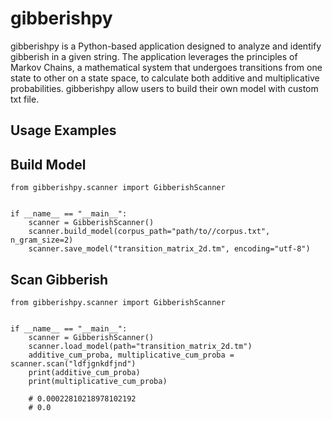 # gibberishpy

gibberishpy is a Python-based application designed to analyze and identify gibberish in a given string. The application leverages the principles of Markov Chains, a mathematical system that undergoes transitions from one state to other on a state space, to calculate both additive and multiplicative probabilities. gibberishpy allow users to build their own model with custom txt file.


## Usage Examples

Build Model
-----------

    from gibberishpy.scanner import GibberishScanner
    
    
    if __name__ == "__main__":
        scanner = GibberishScanner()
        scanner.build_model(corpus_path="path/to//corpus.txt", n_gram_size=2)
        scanner.save_model("transition_matrix_2d.tm", encoding="utf-8")

Scan Gibberish
--------------

    from gibberishpy.scanner import GibberishScanner
    
    
    if __name__ == "__main__":
        scanner = GibberishScanner()
        scanner.load_model(path="transition_matrix_2d.tm")
        additive_cum_proba, multiplicative_cum_proba = scanner.scan("ldfjgnkdfjnd")
        print(additive_cum_proba)
        print(multiplicative_cum_proba)
    
        # 0.00022810218978102192
        # 0.0
